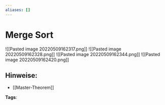 ```yaml
---
aliases: []
---
```


# Merge Sort

![[Pasted image 20220509162317.png]]
![[Pasted image 20220509162328.png]]
![[Pasted image 20220509162344.png]]
![[Pasted image 20220509162420.png]]

## Hinweise:

- [[Master-Theorem]]

**Tags**:
